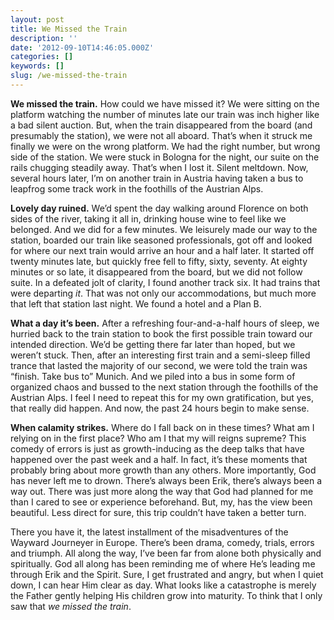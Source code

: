 ```yaml
---
layout: post
title: We Missed the Train
description: ''
date: '2012-09-10T14:46:05.000Z'
categories: []
keywords: []
slug: /we-missed-the-train
---
```


**We missed the train.** How could we have missed it? We were sitting on the platform watching the number of minutes late our train was inch higher like a bad silent auction. But, when the train disappeared from the board (and presumably the station), we were not all aboard. That’s when it struck me finally we were on the wrong platform. We had the right number, but wrong side of the station. We were stuck in Bologna for the night, our suite on the rails chugging steadily away. That’s when I lost it. Silent meltdown. Now, several hours later, I’m on another train in Austria having taken a bus to leapfrog some track work in the foothills of the Austrian Alps.

**Lovely day ruined.** We’d spent the day walking around Florence on both sides of the river, taking it all in, drinking house wine to feel like we belonged. And we did for a few minutes. We leisurely made our way to the station, boarded our train like seasoned professionals, got off and looked for where our next train would arrive an hour and a half later. It started off twenty minutes late, but quickly free fell to fifty, sixty, seventy. At eighty minutes or so late, it disappeared from the board, but we did not follow suite. In a defeated jolt of clarity, I found another track six. It had trains that were departing _it_. That was not only our accommodations, but much more that left that station last night. We found a hotel and a Plan B.

**What a day it’s been.** After a refreshing four-and-a-half hours of sleep, we hurried back to the train station to book the first possible train toward our intended direction. We’d be getting there far later than hoped, but we weren’t stuck. Then, after an interesting first train and a semi-sleep filled trance that lasted the majority of our second, we were told the train was “finish. Take bus to” Munich. And we piled into a bus in some form of organized chaos and bussed to the next station through the foothills of the Austrian Alps. I feel I need to repeat this for my own gratification, but yes, that really did happen. And now, the past 24 hours begin to make sense.

**When calamity strikes.** Where do I fall back on in these times? What am I relying on in the first place? Who am I that my will reigns supreme? This comedy of errors is just as growth-inducing as the deep talks that have happened over the past week and a half. In fact, it’s these moments that probably bring about more growth than any others. More importantly, God has never left me to drown. There’s always been Erik, there’s always been a way out. There was just more along the way that God had planned for me than I cared to see or experience beforehand. But, my, has the view been beautiful. Less direct for sure, this trip couldn’t have taken a better turn.

There you have it, the latest installment of the misadventures of the Wayward Journeyer in Europe. There’s been drama, comedy, trials, errors and triumph. All along the way, I’ve been far from alone both physically and spiritually. God all along has been reminding me of where He’s leading me through Erik and the Spirit. Sure, I get frustrated and angry, but when I quiet down, I can hear Him clear as day. What looks like a catastrophe is merely the Father gently helping His children grow into maturity. To think that I only saw that _we missed the train_.